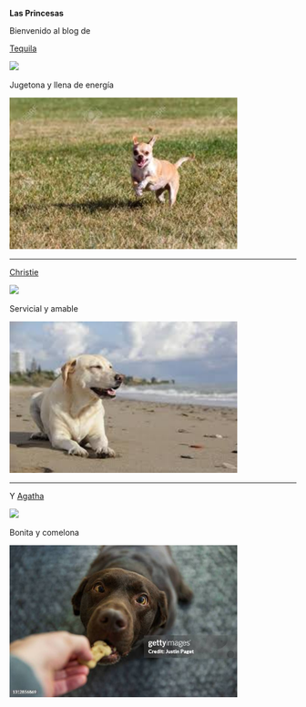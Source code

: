 **Las Princesas**

Bienvenido al blog de

[Tequila](https://es.wikipedia.org/wiki/Chihuahua_(perro)) 

<img src = "https://i.pinimg.com/564x/de/f2/c5/def2c5d97009e22d7576d573258a4574.jpg" width = "400">

Jugetona y llena de energía 

<img src = "chihuahua.jugando.jpg" width ="400">

***

[Christie](https://es.wikipedia.org/wiki/Labrador_retriever)

<img src ="https://encrypted-tbn0.gstatic.com/images?q=tbn:ANd9GcRZH_fmtt896E0SeuVJlntbpIQWgOCjoH6Qnw&s" widht ="400">

Servicial y amable 


<img src = "lab.jpg" width ="400">


***

Y [Agatha](https://www.purina.es/encuentra-mascota/razas-de-perro/labrador-retriever)

<img src =" https://encrypted-tbn0.gstatic.com/images?q=tbn:ANd9GcShMG3_QOZGFbmIOXB7UuOUV0_TsL091WhbmA&s" width ="400">

Bonita y comelona

<img src = "brown.lab.jpg" width ="400">


 


